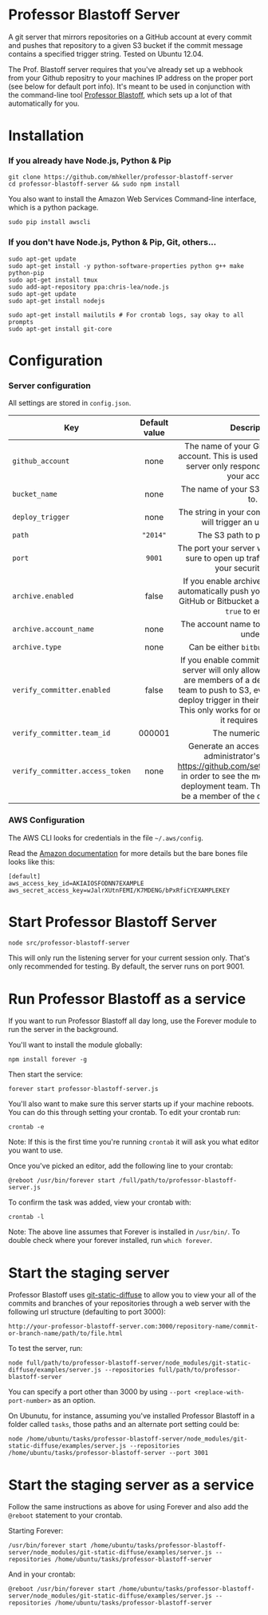 Professor Blastoff Server
==========================

A git server that mirrors repositories on a GitHub account at every commit and pushes that repository to a given S3 bucket if the commit message contains a specified trigger string. Tested on Ubuntu 12.04.

The Prof. Blastoff server requires that you've already set up a webhook from your Github repositry to your machines IP address on the proper port (see below for default port info). It's meant to be used in conjunction with the command-line tool [Professor Blastoff](https://github.com/mhkeller/professor-blastoff), which sets up a lot of that automatically for you.

# Installation

### If you already have Node.js, Python & Pip

````
git clone https://github.com/mhkeller/professor-blastoff-server
cd professor-blastoff-server && sudo npm install
````

You also want to install the Amazon Web Services Command-line interface, which is a python package.

````
sudo pip install awscli
````

### If you don't have Node.js, Python & Pip, Git, others...

````
sudo apt-get update
sudo apt-get install -y python-software-properties python g++ make python-pip
sudo apt-get install tmux
sudo add-apt-repository ppa:chris-lea/node.js
sudo apt-get update
sudo apt-get install nodejs
 
sudo apt-get install mailutils # For crontab logs, say okay to all prompts
sudo apt-get install git-core
````

# Configuration

### Server configuration

All settings are stored in `config.json`.

| Key          | Default value     | Description |
| ------------- |:----------------:|:---------:|
| `github_account` | none   | The name of your GitHub account to account. This is used to make sure your server only responds to hooks from your account. |
| `bucket_name` | none | The name of your S3 bucket to deploy to. |
| `deploy_trigger` | none | The string in your commit message that will trigger an upload to S3. |
| `path` | `"2014"` | The S3 path to put your repo. |
| `port` | `9001` | The port your server will listen on. Make sure to open up traffic to this port in your security group. |
| `archive.enabled` | false | If you enable archives, the server will automatically push your repo to another GitHub or Bitbucket account. Set this to `true` to enable. |
| `archive.account_name` | none | The account name to archive this repo under. |
| `archive.type` | none | Can be either `bitbucket` or `github`. |
| `verify_committer.enabled` | false | If you enable committer verifiation, the server will only allow committers who are members of a designated GitHub team to push to S3, even if they use the deploy trigger in their commit message. This only works for organizations since it requires teams. |
| `verify_committer.team_id` | 000001 | The numeric `team_id`. |
| `verify_committer.access_token` | none | Generate an access token from an administrator's account at <https://github.com/settings/applications> in order to see the member list of your deployment team. This user **must** also be a member of the deployment team. |

### AWS Configuration

The AWS CLI looks for credentials in the file `~/.aws/config`.

Read the [Amazon documentation](http://docs.aws.amazon.com/cli/latest/userguide/cli-chap-getting-started.html) for more details but the bare bones file looks like this:

````
[default]
aws_access_key_id=AKIAIOSFODNN7EXAMPLE
aws_secret_access_key=wJalrXUtnFEMI/K7MDENG/bPxRfiCYEXAMPLEKEY
````

# Start Professor Blastoff Server

````
node src/professor-blastoff-server
````

This will only run the listening server for your current session only. That's only recommended for testing. By default, the server runs on port 9001.

# Run Professor Blastoff as a service

If you want to run Professor Blastoff all day long, use the Forever module to run the server in the background.

You'll want to install the module globally:

````
npm install forever -g
````

Then start the service:

````
forever start professor-blastoff-server.js
````

You'll also want to make sure this server starts up if your machine reboots. You can do this through setting your crontab. To edit your crontab run:

````
crontab -e
````

Note: If this is the first time you're running `crontab` it will ask you what editor you want to use. 

Once you've picked an editor, add the following line to your crontab:

````
@reboot /usr/bin/forever start /full/path/to/professor-blastoff-server.js
````

To confirm the task was added, view your crontab with:

````
crontab -l
````

Note: The above line assumes that Forever is installed in `/usr/bin/`. To double check where your forever installed, run `which forever`.

# Start the staging server

Professor Blastoff uses [git-static-diffuse](https://github.com/mhkeller/git-static-diffuse) to allow you to view your all of the commits and branches of your repositories through a web server with the following url structure (defaulting to port 3000):

````
http://your-professor-blastoff-server.com:3000/repository-name/commit-or-branch-name/path/to/file.html
````

To test the server, run:

````
node full/path/to/professor-blastoff-server/node_modules/git-static-diffuse/examples/server.js --repositories full/path/to/professor-blastoff-server
````

You can specify a port other than 3000 by using `--port <replace-with-port-number>` as an option.

On Ubunutu, for instance, assuming you've installed Professor Blastoff in a folder called `tasks`, those paths and an alternate port setting could be:

````
node /home/ubuntu/tasks/professor-blastoff-server/node_modules/git-static-diffuse/examples/server.js --repositories /home/ubuntu/tasks/professor-blastoff-server --port 3001
````

# Start the staging server as a service

Follow the same instructions as above for using Forever and also add the `@reboot` statement to your crontab.

Starting Forever: 

````
/usr/bin/forever start /home/ubuntu/tasks/professor-blastoff-server/node_modules/git-static-diffuse/examples/server.js --repositories /home/ubuntu/tasks/professor-blastoff-server
````

And in your crontab:

````
@reboot /usr/bin/forever start /home/ubuntu/tasks/professor-blastoff-server/node_modules/git-static-diffuse/examples/server.js --repositories /home/ubuntu/tasks/professor-blastoff-server
````
